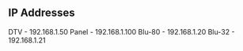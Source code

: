 IP Addresses
------------

DTV - 192.168.1.50
Panel - 192.168.1.100
Blu-80 - 192.168.1.20
Blu-32 - 192.168.1.21